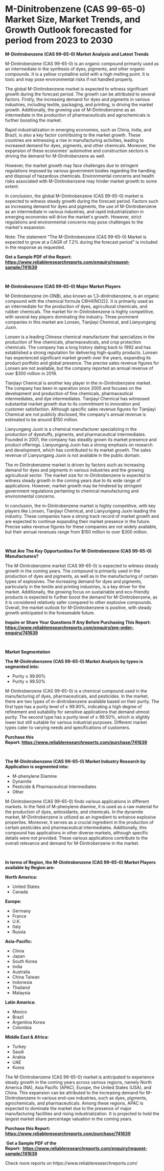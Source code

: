 <p><h1>M-Dinitrobenzene (CAS 99-65-0) Market Size, Market Trends, and Growth Outlook forecasted for period from 2023 to 2030</h1></p><p><strong>M-Dinitrobenzene (CAS 99-65-0) Market Analysis and Latest Trends</strong></p>
<p><p>M-Dinitrobenzene (CAS 99-65-0) is an organic compound primarily used as an intermediate in the synthesis of dyes, pigments, and other organic compounds. It is a yellow crystalline solid with a high melting point. It is toxic and may pose environmental risks if not handled properly.</p><p>The global M-Dinitrobenzene market is expected to witness significant growth during the forecast period. The growth can be attributed to several factors. Firstly, the increasing demand for dyes and pigments in various industries, including textile, packaging, and printing, is driving the market growth. Additionally, the growing use of M-Dinitrobenzene as an intermediate in the production of pharmaceuticals and agrochemicals is further boosting the market.</p><p>Rapid industrialization in emerging economies, such as China, India, and Brazil, is also a key factor contributing to the market growth. These countries are witnessing a rise in manufacturing activities, leading to increased demand for dyes, pigments, and other chemicals. Moreover, the expansion of these economies' automotive and construction sectors is driving the demand for M-Dinitrobenzene as well.</p><p>However, the market growth may face challenges due to stringent regulations imposed by various government bodies regarding the handling and disposal of hazardous chemicals. Environmental concerns and health risks associated with M-Dinitrobenzene may hinder market growth to some extent.</p><p>In conclusion, the global M-Dinitrobenzene (CAS 99-65-0) market is expected to witness steady growth during the forecast period. Factors such as increasing demand for dyes and pigments, the use of M-Dinitrobenzene as an intermediate in various industries, and rapid industrialization in emerging economies will drive the market's growth. However, strict regulations and environmental concerns may pose challenges to the market's expansion.</p><p>Note: The statement "The M-Dinitrobenzene (CAS 99-65-0) Market is expected to grow at a CAGR of 7.2% during the forecast period" is included in the response as requested.</p></p>
<p><strong>Get a Sample PDF of the Report:&nbsp; <a href="https://www.reliableresearchreports.com/enquiry/request-sample/741639">https://www.reliableresearchreports.com/enquiry/request-sample/741639</a></strong></p>
<p>&nbsp;</p>
<p><strong>M-Dinitrobenzene (CAS 99-65-0) Major Market Players</strong></p>
<p><p>M-Dinitrobenzene (m-DNB), also known as 1,3-dinitrobenzene, is an organic compound with the chemical formula C6H4(NO2)2. It is primarily used as an intermediate for the production of dyes, agricultural chemicals, and rubber chemicals. The market for m-Dinitrobenzene is highly competitive, with several key players dominating the industry. Three prominent companies in this market are Lonsen, Tianjiayi Chemical, and Lianyungang Juxin.</p><p>Lonsen is a leading Chinese chemical manufacturer that specializes in the production of fine chemicals, pharmaceuticals, and crop protection chemicals. The company has a long history dating back to 1992 and has established a strong reputation for delivering high-quality products. Lonsen has experienced significant market growth over the years, expanding its product portfolio and global presence. The precise sales revenue figures for Lonsen are not available, but the company reported an annual revenue of over $300 million in 2019.</p><p>Tianjiayi Chemical is another key player in the m-Dinitrobenzene market. The company has been in operation since 2005 and focuses on the development and production of fine chemicals, pharmaceutical intermediates, and dye intermediates. Tianjiayi Chemical has witnessed substantial market growth due to its commitment to innovation and customer satisfaction. Although specific sales revenue figures for Tianjiayi Chemical are not publicly disclosed, the company's annual revenue is estimated to be around $150 million.</p><p>Lianyungang Juxin is a chemical manufacturer specializing in the production of dyestuffs, pigments, and pharmaceutical intermediates. Founded in 2001, the company has steadily grown its market presence and product offerings. Lianyungang Juxin has a strong emphasis on research and development, which has contributed to its market growth. The sales revenue of Lianyungang Juxin is not available in the public domain.</p><p>The m-Dinitrobenzene market is driven by factors such as increasing demand for dyes and pigments in various industries and the growing agricultural sector. The market size for m-Dinitrobenzene is expected to witness steady growth in the coming years due to its wide range of applications. However, market growth may be hindered by stringent government regulations pertaining to chemical manufacturing and environmental concerns.</p><p>In conclusion, the m-Dinitrobenzene market is highly competitive, with key players like Lonsen, Tianjiayi Chemical, and Lianyungang Juxin leading the industry. These companies have a strong track record of market growth and are expected to continue expanding their market presence in the future. Precise sales revenue figures for these companies are not widely available, but their annual revenues range from $150 million to over $300 million.</p></p>
<p>&nbsp;</p>
<p><strong>What Are The Key Opportunities For M-Dinitrobenzene (CAS 99-65-0) Manufacturers?</strong></p>
<p><p>The M-Dinitrobenzene market (CAS 99-65-0) is expected to witness steady growth in the coming years. The compound is primarily used in the production of dyes and pigments, as well as in the manufacturing of certain types of explosives. The increasing demand for dyes and pigments, particularly in the textile and printing industries, is a key driver for the market. Additionally, the growing focus on sustainable and eco-friendly products is expected to further boost the demand for M-Dinitrobenzene, as it is considered relatively safer compared to other explosive compounds. Overall, the market outlook for M-Dinitrobenzene is positive, with steady growth anticipated in the foreseeable future.</p></p>
<p><strong>Inquire or Share Your Questions If Any Before Purchasing This Report: <a href="https://www.reliableresearchreports.com/enquiry/pre-order-enquiry/741639">https://www.reliableresearchreports.com/enquiry/pre-order-enquiry/741639</a></strong></p>
<p>&nbsp;</p>
<p><strong>Market Segmentation</strong></p>
<p><strong>The M-Dinitrobenzene (CAS 99-65-0) Market Analysis by types is segmented into:</strong></p>
<p><ul><li>Purity ≥ 99.90%</li><li>Purity ≥ 99.50%</li></ul></p>
<p><p>M-Dinitrobenzene (CAS 99-65-0) is a chemical compound used in the manufacturing of dyes, pharmaceuticals, and pesticides. In the market, there are two types of m-dinitrobenzene available based on their purity. The first type has a purity level of ≥ 99.90%, indicating a high degree of refinement and suitability for sensitive applications that demand utmost purity. The second type has a purity level of ≥ 99.50%, which is slightly lower but still suitable for various industrial purposes. Different market types cater to varying needs and specifications of customers.</p></p>
<p><strong>Purchase this Report:&nbsp;<a href="https://www.reliableresearchreports.com/purchase/741639">https://www.reliableresearchreports.com/purchase/741639</a></strong></p>
<p>&nbsp;</p>
<p><strong>The M-Dinitrobenzene (CAS 99-65-0) Market Industry Research by Application is segmented into:</strong></p>
<p><ul><li>M-phenylene Diamine</li><li>Dynamite</li><li>Pesticide & Pharmaceutical Intermediates</li><li>Other</li></ul></p>
<p><p>M-Dinitrobenzene (CAS 99-65-0) finds various applications in different markets. In the field of M-phenylene diamine, it is used as a raw material for the production of dyes, antioxidants, and chemicals. In the dynamite market, M-Dinitrobenzene is utilized as an ingredient to enhance explosive properties. Moreover, it serves as a crucial ingredient in the production of certain pesticides and pharmaceutical intermediates. Additionally, this compound has applications in other diverse markets, although specific details were not provided. These various applications contribute to the overall relevance and demand for M-Dinitrobenzene in the market.</p></p>
<p>&nbsp;</p>
<p><strong>In terms of Region, the M-Dinitrobenzene (CAS 99-65-0) Market Players available by Region are:</strong></p>
<p>
    <p> <strong> North America: </strong>
        <ul>
            <li>United States</li>
            <li>Canada</li>
        </ul>
        </p> 
    <p> <strong> Europe: </strong>
        <ul>
            <li>Germany</li>
            <li>France</li>
            <li>U.K.</li>
            <li>Italy</li>
            <li>Russia</li>
        </ul>
        </p> 
    <p> <strong> Asia-Pacific: </strong>
        <ul>
            <li>China</li>
            <li>Japan</li>
            <li>South Korea</li>
            <li>India</li>
            <li>Australia</li>
            <li>China Taiwan</li>
            <li>Indonesia</li>
            <li>Thailand</li>
            <li>Malaysia</li>
        </ul>
        </p> 
    <p> <strong> Latin America: </strong>
        <ul>
            <li>Mexico</li>
            <li>Brazil</li>
            <li>Argentina Korea</li>
            <li>Colombia</li>
        </ul>
        </p> 
    <p> <strong> Middle East & Africa: </strong>
        <ul>
            <li>Turkey</li>
            <li>Saudi</li>
            <li>Arabia</li>
            <li>UAE</li>
            <li>Korea</li>
        </ul>
    </p>
    </p>
<p><p>The M-Dinitrobenzene (CAS 99-65-0) market is anticipated to experience steady growth in the coming years across various regions, namely North America (NA), Asia Pacific (APAC), Europe, the United States (USA), and China. This expansion can be attributed to the increasing demand for M-Dinitrobenzene in various end-use industries, such as dyes, pigments, agrochemicals, and pharmaceuticals. Among these regions, APAC is expected to dominate the market due to the presence of major manufacturing facilities and rising industrialization. It is projected to hold the largest market share percentage valuation in the coming years.</p></p>
<p><strong>Purchase this Report: <a href="https://www.reliableresearchreports.com/purchase/741639">https://www.reliableresearchreports.com/purchase/741639</a></strong></p>
<p>&nbsp;<strong>Get a Sample PDF of the Report:&nbsp;&nbsp;<a href="https://www.reliableresearchreports.com/enquiry/request-sample/741639">https://www.reliableresearchreports.com/enquiry/request-sample/741639</a></strong></p>
<p><strong></strong></p>
<p>Check more reports on https://www.reliableresearchreports.com/</p>